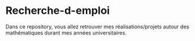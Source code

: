 # Recherche-d-emploi
Dans ce repository, vous allez retrouver mes réalisations/projets autour des mathématiques durant mes années universitaires.
